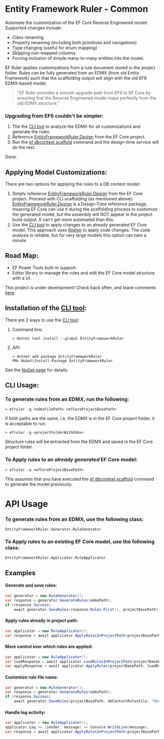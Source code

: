 # Entity Framework Ruler - Common

Automate the customization of the EF Core Reverse Engineered model. Supported changes include:
- Class renaming
- Property renaming (including both primitives and navigations)
- Type changing (useful for enum mapping)
- Skipping non-mapped columns.
- Forcing inclusion of simple many-to-many entities into the model.

EF Ruler applies customizations from a rule document stored in the project folder.  Rules can be fully generated from an EDMX (from old Entity Framework) such that the scaffolding output will align with the old EF6 EDMX-based model.

>"EF Ruler provides a smooth upgrade path from EF6 to EF Core by ensuring that the Reverse Engineered model maps perfectly from the old EDMX structure."

### Upgrading from EF6 couldn't be simpler:
1) The the [CLI tool](https://www.nuget.org/packages/EntityFrameworkRuler/) to analyze the EDMX for all customizations and generate the rules.
2) Reference [EntityFrameworkRuler.Design](https://www.nuget.org/packages/EntityFrameworkRuler.Design/) from the EF Core project.
3) Run the [ef dbcontext scaffold](https://learn.microsoft.com/en-us/ef/core/managing-schemas/scaffolding/?tabs=dotnet-core-cli) command and the design-time service will do the rest.

Done.  

## Applying Model Customizations:
There are two options for applying the rules to a DB context model:
1) Simply reference [EntityFrameworkRuler.Design](https://www.nuget.org/packages/EntityFrameworkRuler.Design/) from the EF Core project.  Proceed with CLI scaffolding (as mentioned above).  [EntityFrameworkRuler.Design](https://www.nuget.org/packages/EntityFrameworkRuler.Design/) is a Design-Time reference package, meaning EF Core can use it during the scaffolding process to customize the generated model, but the assembly will NOT appear in the project build output.  It can't get more automated than this.
2) Use the [CLI tool](https://www.nuget.org/packages/EntityFrameworkRuler/) to apply changes to an already generated EF Core model.  This approach uses [Roslyn](https://learn.microsoft.com/en-us/visualstudio/code-quality/roslyn-analyzers-overview) to apply code changes.  The code analysis is reliable, but for very large models this option can take a minute. 

## Road Map:
- EF Power Tools built-in support.
- Editor library to manage the rules and edit the EF Core model structure with a UI.

This project is under development!  Check back often, and leave comments [here](https://github.com/R4ND3LL/EntityFrameworkRuler/issues).


## Installation of the [CLI tool](https://www.nuget.org/packages/EntityFrameworkRuler/):
There are 2 ways to use the [CLI tool](https://www.nuget.org/packages/EntityFrameworkRuler/):
1. Command line:
   ```
   > dotnet tool install --global EntityFrameworkRuler 
   ```
2. API:
   ```
   > dotnet add package EntityFrameworkRuler   
   PM> NuGet\Install-Package EntityFrameworkRuler
   ```
See the [NuGet page](https://www.nuget.org/packages/EntityFrameworkRuler/) for details.

## CLI Usage:
### To generate rules from an EDMX, run the following:
   ```
   > efruler -g <edmxFilePath> <efCoreProjectBasePath>
   ```
   If both paths are the same, i.e. the EDMX is in the EF Core project folder, it is acceptable to run:
   ```
   > efruler -g <projectFolderWithEdmx>
   ```
Structure rules will be extracted from the EDMX and saved in the EF Core project folder.

### To Apply rules to an _already generated_ EF Core model:
   ```
   > efruler -a <efCoreProjectBasePath>
   ```
This assumes that you have executed the [ef dbcontext scaffold](https://learn.microsoft.com/en-us/ef/core/managing-schemas/scaffolding/?tabs=dotnet-core-cli) command to generate the model previously.

# API Usage
### To generate rules from an EDMX, use the following class:
```
EntityFrameworkRuler.Generator.RuleGenerator
```
### To Apply rules to an existing EF Core model, use the following class:
```
EntityFrameworkRuler.Applicator.RuleApplicator
```
## Examples

#### Generate and save rules:
```csharp
var generator = new RuleGenerator();
var response = generator.GenerateRules(edmxPath);
if (response.Success)
    await generator.SaveRules(response.Rules.First(), projectBasePath);
```
#### Apply rules already in project path:
```csharp
var applicator = new RuleApplicator();
var response = await applicator.ApplyRulesInProjectPath(projectBasePath);
```

#### More control over which rules are applied:
```csharp
var applicator = new RuleApplicator();
var loadResponse = await applicator.LoadRulesInProjectPath(projectBasePath);
var applyResponse = await applicator.ApplyRules(projectBasePath, loadResponse.Rules.First());
```

#### Customize rule file name:
```csharp
var generator = new RuleGenerator();
var response = generator.GenerateRules(edmxPath);
if (response.Success)
    await generator.SaveRules(projectBasePath, dbContextRulesFile: "DbContextRules.json", response.Rules.First());
```
#### Handle log activity:
```csharp
var applicator = new RuleApplicator();
applicator.Log += (sender, message) => Console.WriteLine(message);
var response = await applicator.ApplyRulesInProjectPath(projectBasePath);
```